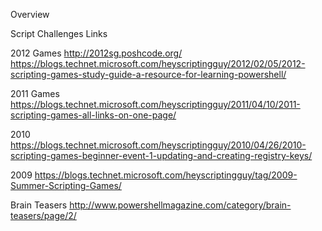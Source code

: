 ﻿Overview

Script Challenges Links


2012 Games
http://2012sg.poshcode.org/
https://blogs.technet.microsoft.com/heyscriptingguy/2012/02/05/2012-scripting-games-study-guide-a-resource-for-learning-powershell/

2011 Games
https://blogs.technet.microsoft.com/heyscriptingguy/2011/04/10/2011-scripting-games-all-links-on-one-page/

2010
https://blogs.technet.microsoft.com/heyscriptingguy/2010/04/26/2010-scripting-games-beginner-event-1-updating-and-creating-registry-keys/

2009
https://blogs.technet.microsoft.com/heyscriptingguy/tag/2009-Summer-Scripting-Games/

Brain Teasers
http://www.powershellmagazine.com/category/brain-teasers/page/2/